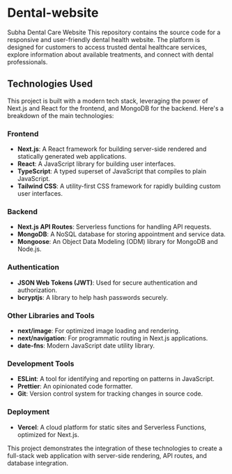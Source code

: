 # Dental-website
Subha Dental Care Website This repository contains the source code for a responsive and user-friendly dental health website. The platform is designed for customers to access trusted dental healthcare services, explore information about available treatments, and connect with dental professionals.
## Technologies Used

This project is built with a modern tech stack, leveraging the power of Next.js and React for the frontend, and MongoDB for the backend. Here's a breakdown of the main technologies:

### Frontend
- **Next.js**: A React framework for building server-side rendered and statically generated web applications.
- **React**: A JavaScript library for building user interfaces.
- **TypeScript**: A typed superset of JavaScript that compiles to plain JavaScript.
- **Tailwind CSS**: A utility-first CSS framework for rapidly building custom user interfaces.

### Backend
- **Next.js API Routes**: Serverless functions for handling API requests.
- **MongoDB**: A NoSQL database for storing appointment and service data.
- **Mongoose**: An Object Data Modeling (ODM) library for MongoDB and Node.js.

### Authentication
- **JSON Web Tokens (JWT)**: Used for secure authentication and authorization.
- **bcryptjs**: A library to help hash passwords securely.

### Other Libraries and Tools
- **next/image**: For optimized image loading and rendering.
- **next/navigation**: For programmatic routing in Next.js applications.
- **date-fns**: Modern JavaScript date utility library.

### Development Tools
- **ESLint**: A tool for identifying and reporting on patterns in JavaScript.
- **Prettier**: An opinionated code formatter.
- **Git**: Version control system for tracking changes in source code.

### Deployment
- **Vercel**: A cloud platform for static sites and Serverless Functions, optimized for Next.js.

This project demonstrates the integration of these technologies to create a full-stack web application with server-side rendering, API routes, and database integration.
